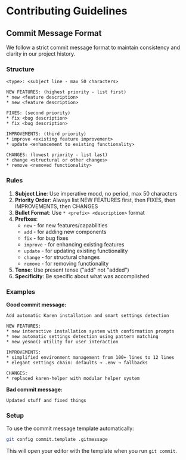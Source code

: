 # Contributing Guidelines

## Commit Message Format

We follow a strict commit message format to maintain consistency and clarity in our project history.

### Structure

```
<type>: <subject line - max 50 characters>

NEW FEATURES: (highest priority - list first)
* new <feature description>
* new <feature description>

FIXES: (second priority)
* fix <bug description>  
* fix <bug description>

IMPROVEMENTS: (third priority)
* improve <existing feature improvement>
* update <enhancement to existing functionality>

CHANGES: (lowest priority - list last)
* change <structural or other changes>
* remove <removed functionality>
```

### Rules

1. **Subject Line**: Use imperative mood, no period, max 50 characters
2. **Priority Order**: Always list NEW FEATURES first, then FIXES, then IMPROVEMENTS, then CHANGES
3. **Bullet Format**: Use `* <prefix> <description>` format
4. **Prefixes**: 
   - `new` - for new features/capabilities
   - `add` - for adding new components
   - `fix` - for bug fixes
   - `improve` - for enhancing existing features
   - `update` - for updating existing functionality
   - `change` - for structural changes
   - `remove` - for removing functionality
5. **Tense**: Use present tense ("add" not "added")
6. **Specificity**: Be specific about what was accomplished

### Examples

**Good commit message:**
```
Add automatic Karen installation and smart settings detection

NEW FEATURES:
* new interactive installation system with confirmation prompts
* new automatic settings detection using pattern matching
* new yesno() utility for user interaction

IMPROVEMENTS:
* simplified environment management from 100+ lines to 12 lines
* elegant settings chain: defaults → .env → fallbacks

CHANGES:
* replaced karen-helper with modular helper system
```

**Bad commit message:**
```
Updated stuff and fixed things
```

### Setup

To use the commit message template automatically:

```bash
git config commit.template .gitmessage
```

This will open your editor with the template when you run `git commit`.
